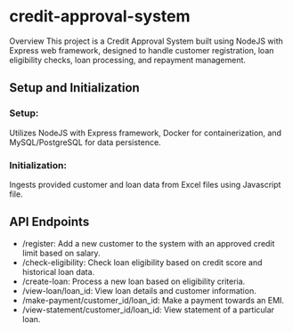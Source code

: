 # credit-approval-system
Overview
This project is a Credit Approval System built using NodeJS with Express web framework, designed to handle customer registration, loan eligibility checks, loan processing, and repayment management.

## Setup and Initialization
### Setup: 
Utilizes NodeJS with Express framework, Docker for containerization, and MySQL/PostgreSQL for data persistence.
### Initialization: 
Ingests provided customer and loan data from Excel files using Javascript file.

## API Endpoints
* /register: Add a new customer to the system with an approved credit limit based on salary.
* /check-eligibility: Check loan eligibility based on credit score and historical loan data.
* /create-loan: Process a new loan based on eligibility criteria.
* /view-loan/loan_id: View loan details and customer information.
* /make-payment/customer_id/loan_id: Make a payment towards an EMI.
* /view-statement/customer_id/loan_id: View statement of a particular loan.

